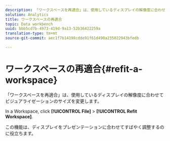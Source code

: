 ```yaml
---
description: 「ワークスペースを再適合」は、使用しているディスプレイの解像度に合わせてビジュアライゼーションのサイズを変更します。
solution: Analytics
title: ワークスペースの再適合
topic: Data workbench
uuid: bbb5cd7b-4973-419d-9a13-52b36422259a
translation-type: tm+mt
source-git-commit: aec1f7b14198cdde91f61d490a235022943bfedb

---
```



# ワークスペースの再適合{#refit-a-workspace}

「ワークスペースを再適合」は、使用しているディスプレイの解像度に合わせてビジュアライゼーションのサイズを変更します。

In a Workspace, click **[!UICONTROL File]** > **[!UICONTROL Refit Workspace]**.

この機能は、ディスプレイをプレゼンテーションに合わせてすばやく調整するのに役立ちます。
